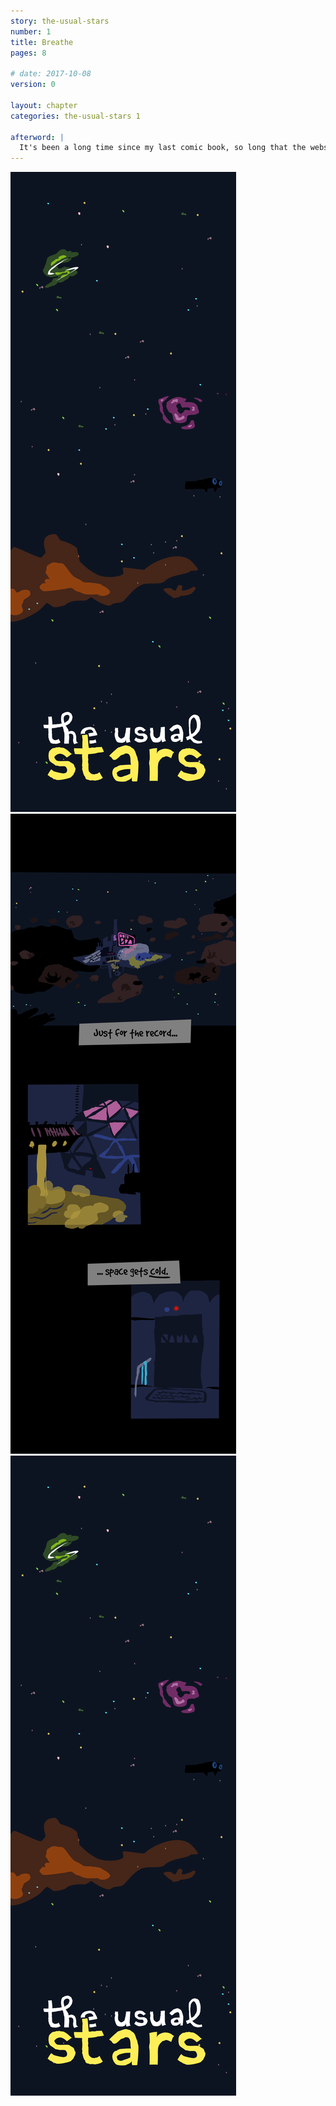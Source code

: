 ```yaml
---
story: the-usual-stars
number: 1
title: Breathe
pages: 8

# date: 2017-10-08
version: 0

layout: chapter
categories: the-usual-stars 1

afterword: |
  It's been a long time since my last comic book, so long that the website it was on no longer exists! I hope you enjoy the story, *please* tell me what you like, don't or would like to see in the comments below!
---
```

![01](/assets/stories/the-usual-stars/01/01.png)
![01](/assets/stories/the-usual-stars/01/02.png)
![01](/assets/stories/the-usual-stars/01/01.png)

